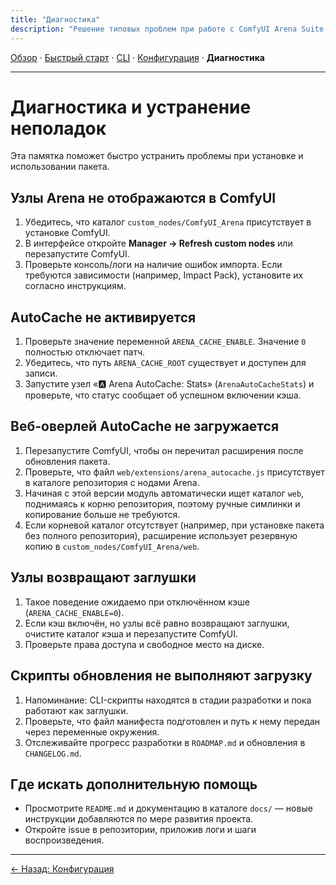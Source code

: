 ```yaml
---
title: "Диагностика"
description: "Решение типовых проблем при работе с ComfyUI Arena Suite."
---
```


[Обзор](index.md) · [Быстрый старт](quickstart.md) · [CLI](cli.md) · [Конфигурация](config.md) · **Диагностика**

---

# Диагностика и устранение неполадок

Эта памятка поможет быстро устранить проблемы при установке и использовании пакета.

## Узлы Arena не отображаются в ComfyUI
1. Убедитесь, что каталог `custom_nodes/ComfyUI_Arena` присутствует в установке ComfyUI.
2. В интерфейсе откройте **Manager → Refresh custom nodes** или перезапустите ComfyUI.
3. Проверьте консоль/логи на наличие ошибок импорта. Если требуются зависимости (например, Impact Pack), установите их согласно инструкциям.

## AutoCache не активируется
1. Проверьте значение переменной `ARENA_CACHE_ENABLE`. Значение `0` полностью отключает патч.
2. Убедитесь, что путь `ARENA_CACHE_ROOT` существует и доступен для записи.
3. Запустите узел «🅰️ Arena AutoCache: Stats» (`ArenaAutoCacheStats`) и проверьте, что статус сообщает об успешном включении кэша.

## Веб-оверлей AutoCache не загружается
1. Перезапустите ComfyUI, чтобы он перечитал расширения после обновления пакета.
2. Проверьте, что файл `web/extensions/arena_autocache.js` присутствует в каталоге репозитория с нодами Arena.
3. Начиная с этой версии модуль автоматически ищет каталог `web`, поднимаясь к корню репозитория, поэтому ручные симлинки и копирование больше не требуются.
4. Если корневой каталог отсутствует (например, при установке пакета без полного репозитория), расширение использует резервную копию в `custom_nodes/ComfyUI_Arena/web`.

## Узлы возвращают заглушки
1. Такое поведение ожидаемо при отключённом кэше (`ARENA_CACHE_ENABLE=0`).
2. Если кэш включён, но узлы всё равно возвращают заглушки, очистите каталог кэша и перезапустите ComfyUI.
3. Проверьте права доступа и свободное место на диске.

## Скрипты обновления не выполняют загрузку
1. Напоминание: CLI-скрипты находятся в стадии разработки и пока работают как заглушки.
2. Проверьте, что файл манифеста подготовлен и путь к нему передан через переменные окружения.
3. Отслеживайте прогресс разработки в `ROADMAP.md` и обновления в `CHANGELOG.md`.

## Где искать дополнительную помощь
- Просмотрите `README.md` и документацию в каталоге `docs/` — новые инструкции добавляются по мере развития проекта.
- Откройте issue в репозитории, приложив логи и шаги воспроизведения.

---

[← Назад: Конфигурация](config.md)
